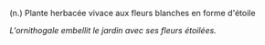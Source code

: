 (n.) Plante herbacée vivace aux fleurs blanches en forme d'étoile

*L'ornithogale embellit le jardin avec ses fleurs étoilées.*